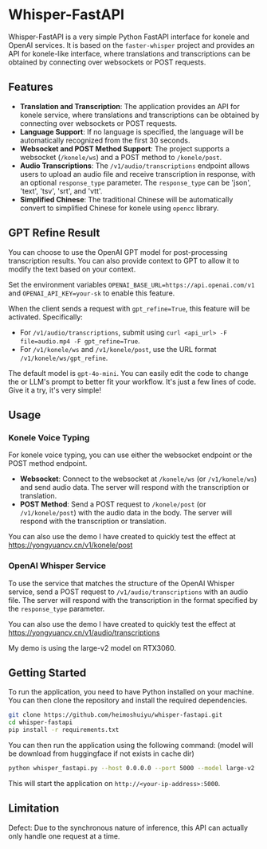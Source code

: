 # Whisper-FastAPI

Whisper-FastAPI is a very simple Python FastAPI interface for konele and OpenAI services. It is based on the `faster-whisper` project and provides an API for konele-like interface, where translations and transcriptions can be obtained by connecting over websockets or POST requests.

## Features

- **Translation and Transcription**: The application provides an API for konele service, where translations and transcriptions can be obtained by connecting over websockets or POST requests.
- **Language Support**: If no language is specified, the language will be automatically recognized from the first 30 seconds.
- **Websocket and POST Method Support**: The project supports a websocket (`/konele/ws`) and a POST method to `/konele/post`.
- **Audio Transcriptions**: The `/v1/audio/transcriptions` endpoint allows users to upload an audio file and receive transcription in response, with an optional `response_type` parameter. The `response_type` can be 'json', 'text', 'tsv', 'srt', and 'vtt'.
- **Simplified Chinese**: The traditional Chinese will be automatically convert to simplified Chinese for konele using `opencc` library.

## GPT Refine Result

You can choose to use the OpenAI GPT model for post-processing transcription results. You can also provide context to GPT to allow it to modify the text based on your context.

Set the environment variables `OPENAI_BASE_URL=https://api.openai.com/v1` and `OPENAI_API_KEY=your-sk` to enable this feature.

When the client sends a request with `gpt_refine=True`, this feature will be activated. Specifically:

- For `/v1/audio/transcriptions`, submit using `curl <api_url> -F file=audio.mp4 -F gpt_refine=True`.
- For `/v1/konele/ws` and `/v1/konele/post`, use the URL format `/v1/konele/ws/gpt_refine`.

The default model is `gpt-4o-mini`. You can easily edit the code to change the or LLM's prompt to better fit your workflow. It's just a few lines of code. Give it a try, it's very simple!

## Usage

### Konele Voice Typing

For konele voice typing, you can use either the websocket endpoint or the POST method endpoint.

- **Websocket**: Connect to the websocket at `/konele/ws` (or `/v1/konele/ws`) and send audio data. The server will respond with the transcription or translation.
- **POST Method**: Send a POST request to `/konele/post` (or `/v1/konele/post`) with the audio data in the body. The server will respond with the transcription or translation.

You can also use the demo I have created to quickly test the effect at <https://yongyuancv.cn/v1/konele/post>

### OpenAI Whisper Service

To use the service that matches the structure of the OpenAI Whisper service, send a POST request to `/v1/audio/transcriptions` with an audio file. The server will respond with the transcription in the format specified by the `response_type` parameter.

You can also use the demo I have created to quickly test the effect at <https://yongyuancv.cn/v1/audio/transcriptions>

My demo is using the large-v2 model on RTX3060.

## Getting Started

To run the application, you need to have Python installed on your machine. You can then clone the repository and install the required dependencies.

```bash
git clone https://github.com/heimoshuiyu/whisper-fastapi.git
cd whisper-fastapi
pip install -r requirements.txt
```

You can then run the application using the following command: (model will be download from huggingface if not exists in cache dir)

```bash
python whisper_fastapi.py --host 0.0.0.0 --port 5000 --model large-v2
```

This will start the application on `http://<your-ip-address>:5000`.

## Limitation

Defect: Due to the synchronous nature of inference, this API can actually only handle one request at a time.
